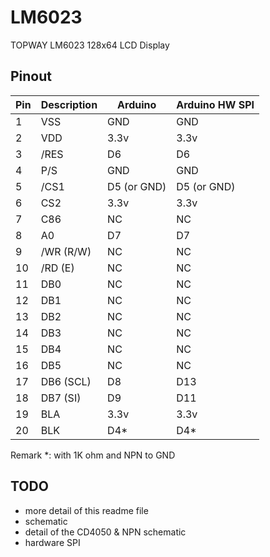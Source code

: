 # LM6023
TOPWAY LM6023 128x64 LCD Display

## Pinout
| Pin | Description | Arduino | Arduino HW SPI |
| --- | --- | --- | --- |
| 1 | VSS | GND | GND |
| 2 | VDD | 3.3v | 3.3v |
| 3 | /RES | D6 | D6 |
| 4 | P/S | GND | GND |
| 5 | /CS1 | D5 (or GND) | D5 (or GND) |
| 6 | CS2 | 3.3v | 3.3v |
| 7 | C86 | NC | NC |
| 8 | A0 | D7 | D7 |
| 9 | /WR (R/W) | NC | NC |
| 10 | /RD (E) | NC | NC |
| 11 | DB0 | NC | NC |
| 12 | DB1 | NC | NC |
| 13 | DB2 | NC | NC |
| 14 | DB3 | NC | NC |
| 15 | DB4 | NC | NC |
| 16 | DB5 | NC | NC |
| 17 | DB6 (SCL) | D8 | D13 |
| 18 | DB7 (SI) | D9 | D11 |
| 19 | BLA | 3.3v | 3.3v |
| 20 | BLK | D4* | D4* |

Remark *: with 1K ohm and NPN to GND

## TODO
- more detail of this readme file
- schematic
- detail of the CD4050 & NPN schematic
- hardware SPI
